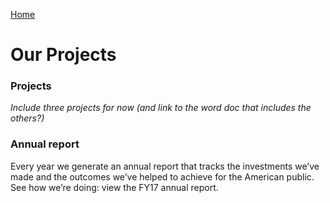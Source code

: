 [Home](home.md)

# Our Projects

### Projects
_Include three projects for now (and link to the word doc that includes the others?)_

### Annual report
Every year we generate an annual report that tracks the investments we’ve made and the outcomes we’ve helped to achieve for the American public. See how we’re doing: view the FY17 annual report.
